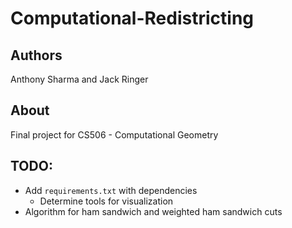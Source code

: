 # Computational-Redistricting
## Authors
Anthony Sharma and Jack Ringer

## About
Final project for CS506 - Computational Geometry


## TODO:
* Add `requirements.txt` with dependencies
    * Determine tools for visualization
* Algorithm for ham sandwich and weighted ham sandwich cuts